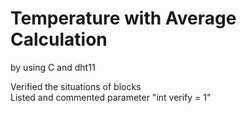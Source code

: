 # Temperature with Average Calculation

by using C and dht11 <br />

Verified the situations of blocks <br />
Listed and commented parameter "int verify = 1" <br />
